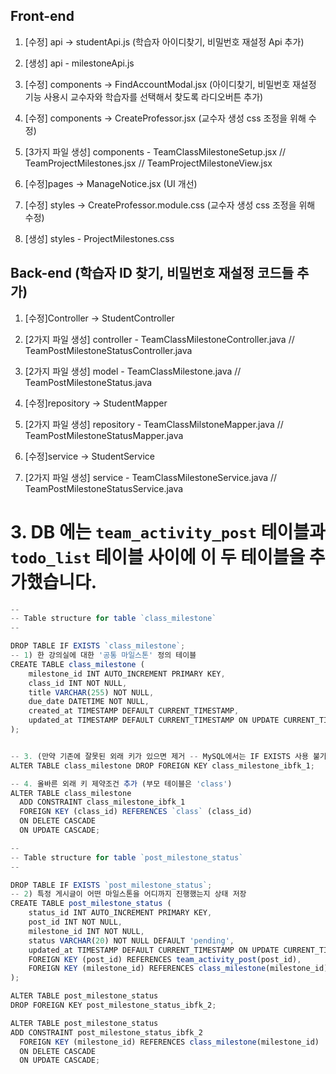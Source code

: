 ## Front-end

1. [수정] api → studentApi.js (학습자 아이디찾기, 비밀번호 재설정 Api 추가)
2. [생성] api - milestoneApi.js
  
3. [수정] components → FindAccountModal.jsx  (아이디찾기, 비밀번호 재설정 기능 사용시 교수자와 학습자를 선택해서 찾도록 라디오버튼 추가)
4. [수정] components → CreateProfessor.jsx (교수자 생성 css 조정을 위해 수정)
5. [3가지 파일 생성] components - TeamClassMilestoneSetup.jsx // TeamProjectMilestones.jsx // TeamProjectMilestoneView.jsx
   
6. [수정]pages → ManageNotice.jsx (UI 개선)
   
7. [수정] styles → CreateProfessor.module.css (교수자 생성 css 조정을 위해 수정)
8. [생성] styles - ProjectMilestones.css





## Back-end (학습자 ID 찾기, 비밀번호 재설정 코드들 추가)

1. [수정]Controller  → StudentController
2. [2가지 파일 생성] controller - TeamClassMilestoneController.java // TeamPostMilestoneStatusController.java
   
1. [2가지 파일 생성] model - TeamClassMilestone.java // TeamPostMilestoneStatus.java

1. [수정]repository → StudentMapper
2. [2가지 파일 생성] repository - TeamClassMilstoneMapper.java // TeamPostMilestoneStatusMapper.java

1. [수정]service → StudentService
2. [2가지 파일 생성] service - TeamClassMilestoneService.java // TeamPostMilestoneStatusService.java





# 3. DB 에는 `team_activity_post` 테이블과 `todo_list` 테이블 사이에 이 두 테이블을 추가했습니다.






```jsx
--
-- Table structure for table `class_milestone`
--

DROP TABLE IF EXISTS `class_milestone`;
-- 1) 한 강의실에 대한 '공통 마일스톤' 정의 테이블
CREATE TABLE class_milestone (
    milestone_id INT AUTO_INCREMENT PRIMARY KEY,
    class_id INT NOT NULL,
    title VARCHAR(255) NOT NULL,
    due_date DATETIME NOT NULL,
    created_at TIMESTAMP DEFAULT CURRENT_TIMESTAMP,
    updated_at TIMESTAMP DEFAULT CURRENT_TIMESTAMP ON UPDATE CURRENT_TIMESTAMP
);


-- 3. (만약 기존에 잘못된 외래 키가 있으면 제거 -- MySQL에서는 IF EXISTS 사용 불가하므로, 필요시 수동으로 삭제)
ALTER TABLE class_milestone DROP FOREIGN KEY class_milestone_ibfk_1;

-- 4. 올바른 외래 키 제약조건 추가 (부모 테이블은 'class')
ALTER TABLE class_milestone
  ADD CONSTRAINT class_milestone_ibfk_1
  FOREIGN KEY (class_id) REFERENCES `class` (class_id)
  ON DELETE CASCADE
  ON UPDATE CASCADE;

--
-- Table structure for table `post_milestone_status`
--

DROP TABLE IF EXISTS `post_milestone_status`;
-- 2) 특정 게시글이 어떤 마일스톤을 어디까지 진행했는지 상태 저장
CREATE TABLE post_milestone_status (
    status_id INT AUTO_INCREMENT PRIMARY KEY,
    post_id INT NOT NULL,
    milestone_id INT NOT NULL,
    status VARCHAR(20) NOT NULL DEFAULT 'pending',
    updated_at TIMESTAMP DEFAULT CURRENT_TIMESTAMP ON UPDATE CURRENT_TIMESTAMP,
    FOREIGN KEY (post_id) REFERENCES team_activity_post(post_id),
    FOREIGN KEY (milestone_id) REFERENCES class_milestone(milestone_id)
);

ALTER TABLE post_milestone_status
DROP FOREIGN KEY post_milestone_status_ibfk_2;

ALTER TABLE post_milestone_status
ADD CONSTRAINT post_milestone_status_ibfk_2
  FOREIGN KEY (milestone_id) REFERENCES class_milestone(milestone_id)
  ON DELETE CASCADE
  ON UPDATE CASCADE;

```
